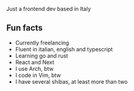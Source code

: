 Just a frontend dev based in Italy

## Fun facts

- Currently freelancing
- Fluent in italian, english and typescript
- Learning go and rust
- React and Next
- I use Arch, btw
- I code in Vim, btw
- I have several shibas, at least more than two
